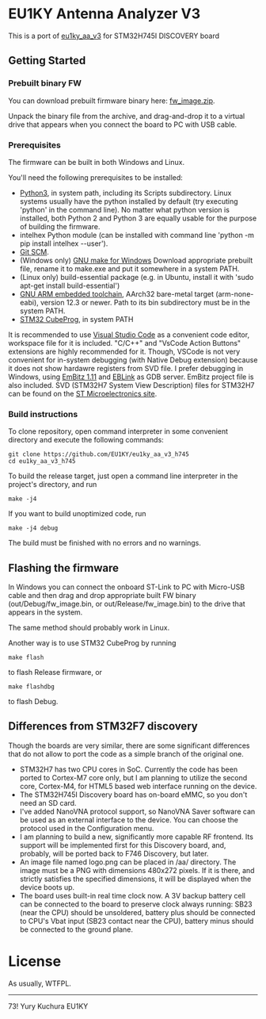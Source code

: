 # EU1KY Antenna Analyzer V3

This is a port of [eu1ky_aa_v3](https://github.com/EU1KY/eu1ky_aa_v3) for STM32H745I DISCOVERY board

## Getting Started

### Prebuilt binary FW

You can download prebuilt firmware binary here: [fw_image.zip](https://github.com/EU1KY/eu1ky_aa_v3_h745/files/4776154/fw_image.zip).

Unpack the binary file from the archive, and drag-and-drop it to a virtual drive that appears when you connect the board to PC with USB cable.

### Prerequisites

The firmware can be built in both Windows and Linux.

You'll need the following prerequisites to be installed:

* [Python3](https://python.org), in system path, including its Scripts subdirectory. Linux systems
  usually have the python installed by default (try executing 'python' in the command line).
  No matter what python version is installed, both Python 2 and Python 3 are equally usable for
  the purpose of building the firmware.
* intelhex Python module (can be installed with command line 'python -m pip install intelhex --user').
* [Git SCM](https://git-scm.com/).
* (Windows only) [GNU make for Windows](https://github.com/mbuilov/gnumake-windows) Download appropriate prebuilt file, rename it to make.exe and put it somewhere in a system PATH.
* (Linux only) build-essential package (e.g. in Ubuntu, install it with 'sudo apt-get install build-essential')
* [GNU ARM embedded toolchain](https://developer.arm.com/downloads/-/arm-gnu-toolchain-downloads), AArch32 bare-metal target (arm-none-eabi), version 12.3 or newer. Path to its bin subdirectory must be in the system PATH.
* [STM32 CubeProg](https://www.st.com/en/development-tools/stm32cubeprog.html), in system PATH

It is recommended to use [Visual Studio Code](https://code.visualstudio.com/download) as a convenient code editor, workspace file for it is included.
"C/C++" and "VsCode Action Buttons" extensions are highly recommended for it.
Though, VSCode is not very convenient for in-system debugging (with Native Debug extension)
because it does not show hardawre registers from SVD file. I prefer debugging in Windows,
using [EmBitz 1.11](https://www.embitz.org/) and [EBLink](https://github.com/EmBitz/EBlink) as GDB server.
EmBitz project file is also included.
SVD (STM32H7 System View Description) files for STM32H7 can be found on the [ST Microelectronics site](https://www.st.com/content/st_com/en/products/microcontrollers-microprocessors/stm32-32-bit-arm-cortex-mcus/stm32-high-performance-mcus/stm32h7-series/stm32h745-755/stm32h745xi.html#resource).

### Build instructions

To clone repository, open command interpreter in some convenient directory and execute the following commands:

```
git clone https://github.com/EU1KY/eu1ky_aa_v3_h745
cd eu1ky_aa_v3_h745
```

To build the release target, just open a command line interpreter in the project's directory, and run

```
make -j4
```

If you want to build unoptimized code, run

```
make -j4 debug
```

The build must be finished with no errors and no warnings.

## Flashing the firmware

In Windows you can connect the onboard ST-Link to PC with Micro-USB cable and then drag and drop
appropriate built FW binary (out/Debug/fw_image.bin, or out/Release/fw_image.bin) to the drive that appears in the system.

The same method should probably work in Linux.

Another way is to use STM32 CubeProg by running

```
make flash
```

to flash Release firmware, or

```
make flashdbg
```

to flash Debug.

## Differences from STM32F7 discovery

Though the boards are very similar, there are some significant differences that do not allow to port the code as a simple branch of the original one.

* STM32H7 has two CPU cores in SoC. Currently the code has been ported to Cortex-M7 core only, but I am planning to utilize the second core, Cortex-M4,
for HTML5 based web interface running on the device.
* The STM32H745I Discovery board has on-board eMMC, so you don't need an SD card.
* I've added NanoVNA protocol support, so NanoVNA Saver software can be used as an external interface to the device. You can choose the protocol used
in the Configuration menu.
* I am planning to build a new, significantly more capable RF frontend. Its support will be implemented first for this Discovery board, and, probably,
will be ported back to F746 Discovery, but later.
* An image file named logo.png can be placed in /aa/ directory. The image must be a PNG with dimensions 480x272 pixels. If it is there, and strictly
satisfies the specified dimensions, it will be displayed when the device boots up.
* The board uses built-in real time clock now. A 3V backup battery cell can be connected to the board to preserve clock always running: SB23 (near the CPU)
should be unsoldered, battery plus should be connected to CPU's Vbat input (SB23 contact near the CPU), battery minus should be connected to the ground
plane.

# License

As usually, WTFPL.

---------------
73! Yury Kuchura EU1KY
